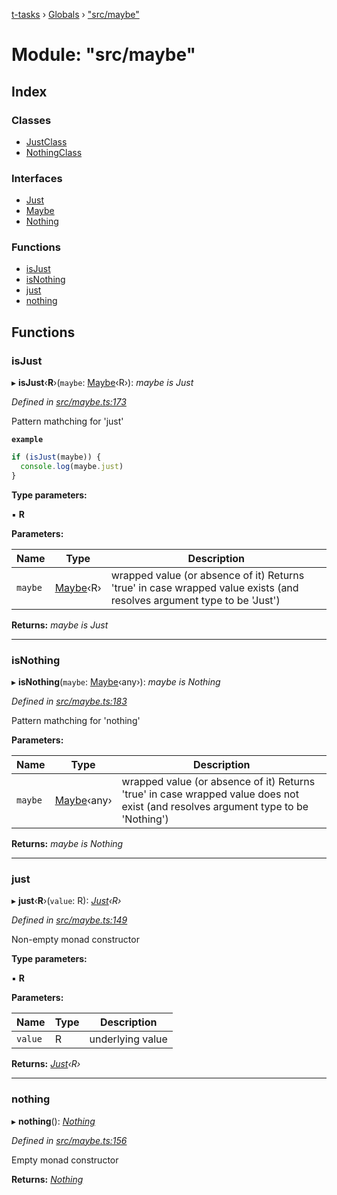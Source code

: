 [t-tasks](../README.md) › [Globals](../globals.md) › ["src/maybe"](_src_maybe_.md)

# Module: "src/maybe"

## Index

### Classes

* [JustClass](../classes/_src_maybe_.justclass.md)
* [NothingClass](../classes/_src_maybe_.nothingclass.md)

### Interfaces

* [Just](../interfaces/_src_maybe_.just.md)
* [Maybe](../interfaces/_src_maybe_.maybe.md)
* [Nothing](../interfaces/_src_maybe_.nothing.md)

### Functions

* [isJust](_src_maybe_.md#isjust)
* [isNothing](_src_maybe_.md#isnothing)
* [just](_src_maybe_.md#just)
* [nothing](_src_maybe_.md#nothing)

## Functions

###  isJust

▸ **isJust**‹**R**›(`maybe`: [Maybe](../interfaces/_src_maybe_.maybe.md)‹R›): *maybe is Just<R>*

*Defined in [src/maybe.ts:173](https://github.com/lammonaaf/t-tasks/blob/f57e57b/src/maybe.ts#L173)*

Pattern mathching for 'just'

**`example`** 
```typescript
if (isJust(maybe)) {
  console.log(maybe.just)
}
```

**Type parameters:**

▪ **R**

**Parameters:**

Name | Type | Description |
------ | ------ | ------ |
`maybe` | [Maybe](../interfaces/_src_maybe_.maybe.md)‹R› | wrapped value (or absence of it)  Returns 'true' in case wrapped value exists (and resolves argument type to be 'Just')  |

**Returns:** *maybe is Just<R>*

___

###  isNothing

▸ **isNothing**(`maybe`: [Maybe](../interfaces/_src_maybe_.maybe.md)‹any›): *maybe is Nothing*

*Defined in [src/maybe.ts:183](https://github.com/lammonaaf/t-tasks/blob/f57e57b/src/maybe.ts#L183)*

Pattern mathching for 'nothing'

**Parameters:**

Name | Type | Description |
------ | ------ | ------ |
`maybe` | [Maybe](../interfaces/_src_maybe_.maybe.md)‹any› | wrapped value (or absence of it)  Returns 'true' in case wrapped value does not exist (and resolves argument type to be 'Nothing')  |

**Returns:** *maybe is Nothing*

___

###  just

▸ **just**‹**R**›(`value`: R): *[Just](../interfaces/_src_maybe_.just.md)‹R›*

*Defined in [src/maybe.ts:149](https://github.com/lammonaaf/t-tasks/blob/f57e57b/src/maybe.ts#L149)*

Non-empty monad constructor

**Type parameters:**

▪ **R**

**Parameters:**

Name | Type | Description |
------ | ------ | ------ |
`value` | R | underlying value  |

**Returns:** *[Just](../interfaces/_src_maybe_.just.md)‹R›*

___

###  nothing

▸ **nothing**(): *[Nothing](../interfaces/_src_maybe_.nothing.md)*

*Defined in [src/maybe.ts:156](https://github.com/lammonaaf/t-tasks/blob/f57e57b/src/maybe.ts#L156)*

Empty monad constructor

**Returns:** *[Nothing](../interfaces/_src_maybe_.nothing.md)*
